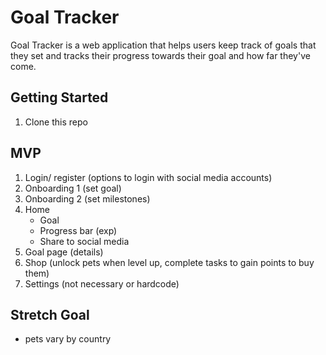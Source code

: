 # Goal Tracker
Goal Tracker is a web application that helps users keep track of goals that they set and tracks their progress towards their goal and how far they've come. 

## Getting Started
1. Clone this repo

## MVP 
1. Login/ register (options to login with social media accounts) 
2. Onboarding 1 (set goal) 
3. Onboarding 2 (set milestones) 
4. Home 
   - Goal
   -  Progress bar (exp)
   -  Share to social media 
5. Goal page (details) 
6. Shop (unlock pets when level up, complete tasks to gain points to buy them)
7. Settings (not necessary or hardcode)

## Stretch Goal
- pets vary by country
